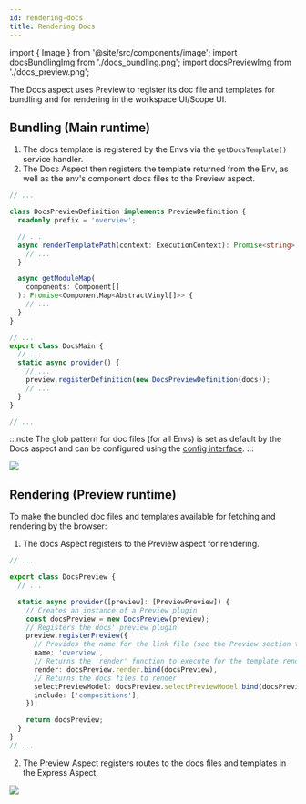 ```yaml
---
id: rendering-docs
title: Rendering Docs
---
```


import { Image } from '@site/src/components/image';
import docsBundlingImg from './docs_bundling.png';
import docsPreviewImg from './docs_preview.png';

The Docs aspect uses Preview to register its doc file and templates for bundling and for rendering in the workspace UI/Scope UI.

## Bundling (Main runtime)

1. The docs template is registered by the Envs via the `getDocsTemplate()` service handler.
2. The Docs Aspect then registers the template returned from the Env, as well as the env's component docs files to the Preview aspect.

```ts title="docs.main.runtime.ts"
// ...

class DocsPreviewDefinition implements PreviewDefinition {
  readonly prefix = 'overview';

  // ...
  async renderTemplatePath(context: ExecutionContext): Promise<string> {
    // ...
  }

  async getModuleMap(
    components: Component[]
  ): Promise<ComponentMap<AbstractVinyl[]>> {
    // ...
  }
}

// ...
export class DocsMain {
  // ...
  static async provider() {
    // ...
    preview.registerDefinition(new DocsPreviewDefinition(docs));
    // ...
  }
}

// ...
```

:::note
The glob pattern for doc files (for all Envs) is set as default by the Docs aspect and can be configured using the [config interface](#loading-the-component-docs).
:::

<Image src={docsBundlingImg} />

## Rendering (Preview runtime)

To make the bundled doc files and templates available for fetching and rendering by the browser:

1. The docs Aspect registers to the Preview aspect for rendering.

```ts title="docs.preview.runtime.tsx"
// ...

export class DocsPreview {
  // ...

  static async provider([preview]: [PreviewPreview]) {
    // Creates an instance of a Preview plugin
    const docsPreview = new DocsPreview(preview);
    // Registers the docs' preview plugin
    preview.registerPreview({
      // Provides the name for the link file (see the Preview section to learn more about link files)
      name: 'overview',
      // Returns the 'render' function to execute for the template rendering
      render: docsPreview.render.bind(docsPreview),
      // Returns the docs files to render
      selectPreviewModel: docsPreview.selectPreviewModel.bind(docsPreview),
      include: ['compositions'],
    });

    return docsPreview;
  }
}
// ...
```

2. The Preview Aspect registers routes to the docs files and templates in the Express Aspect.

<Image src={docsPreviewImg} />
